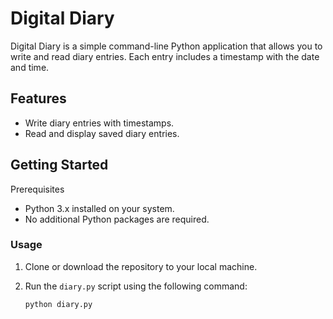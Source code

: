 # Digital Diary

Digital Diary is a simple command-line Python application that allows you to write and read diary entries. Each entry includes a timestamp with the date and time.

## Features

- Write diary entries with timestamps.
- Read and display saved diary entries.

## Getting Started

Prerequisites

- Python 3.x installed on your system.
- No additional Python packages are required.

### Usage

1. Clone or download the repository to your local machine.

2. Run the `diary.py` script using the following command:

   ```bash
   python diary.py
